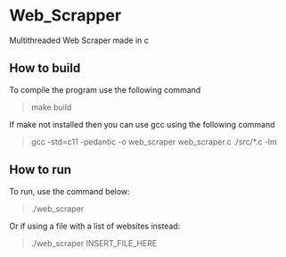 # Web_Scrapper

Multithreaded Web Scraper made in c

## How to build

To compile the program use the following command

> make build

If make not installed then you can use gcc using the following command

> gcc -std=c11 -pedantic -o web_scraper web_scraper.c ./src/*.c -lm

## How to run

To run, use the command below:

> ./web_scraper

Or if using a file with a list of websites instead:

> ./web_scraper INSERT_FILE_HERE
